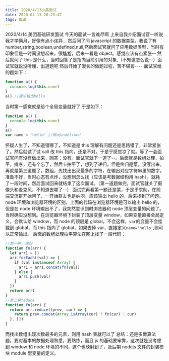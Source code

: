 ```yaml
---
title: 2020/4/13小美面试
date: 2020-04-13 20:23:47
tags: 面试
---
```


<span>2020/4/14 美团基础研发面试</span>
今天的面试一言难尽啊
上来自我介绍面试官一听说我才学俩月，好像有点小诧异...
然后问了问 javascript 的数据类型，我说了有 number,string,boolean,undefined,null,然后面试官就问了应用数据类型，当时有印象但是一时间没想起来，很尴尬，后来一看是 object。感觉应该有点紧张--
然后就问了 this 是什么，当时回答了是指向当前引用的对象,（不知道怎么说--）面试官就说没听懂，出道题吧
然后开始了漫长的做题过程，苦不堪言----
面试官给的题如下：

```javascript
function a() {
  console.log(this.name)
}
a() //要求输出hello
```

当时第一感觉就是给个全局变量就好了
于是如下：

```javascript
function a() {
  console.log(this.name)
}
a()
var name = 'hello' //输出undefined
```

怀疑人生了，不知道错哪了，不知道是 this 理解有问题还是思路错了，非常紧张了。然后就试了试 call 改 this 指向，还是不对。于是乎感觉凉了就。等了一会面试官问有没有做出来，回答：没有。面试官就下一道了--。后面就是数组处理，拍平，排序，还有个忘了，然后卡拍平了，想到了递归，但是终归是菜，没写出来。再就是第三道题了，数组，先找出出现最多的字符，在输出对应字符串里的数字。准备不好，当时心态有点炸，没想到怎么找（应该是考数据结构用 hash），就耗了一段时间，然后面试回来就结束了这次面试。（第一道题做完，面试官就关了摄像头和麦克风，不知道去哪了--）
面试完再看第一题还是蒙，于是乎求助，在前端交流群开始问了，一开始群友也是纳闷，应该输出 hello 的，后来找到了问题。
node 环境和浏览器环境的区别，上面的代码在浏览器环境是可以输出 hello 的，但是在 node 环境输出不了，我突然意识到时浏览器和 node 顶层变量的问题了。当时确实没想到。在浏览器环境下封装了顶层变量 window，如果变量直接全局定义，会默认给 window，而 node 的顶层是 global，不会这样，<code>var</code>的变量不会挂载到 global，而 this 指向了 global，如果去掉 var，直接定义<code>name='hello'</code>,则可以正常输出。
后面的数组处理拍平算法在网上找了一段代码：

```javascript
//第一种，递归
function fn(arr) {
  let arr1 = []
  arr.forEach((val) => {
    if (val instanceof Array) {
      arr1 = arr1.concat(fn(val))
    } else {
      arr1.push(val)
    }
  })
  return arr1
}
//第二种reduce
function fn(arr) {
  return arr.reduce((prev, cur) => {
    return prev.concat(Array.isArray(cur) ? fn(cur) : cur)
  }, [])
}
```

而找出数组出现次数最多的元素，则用 hash 表就可以了
总结：还是多做算法题，要对基本的数据处理熟悉，要熟练，而且 js 的基础要牢靠，这次就是没考虑到 window 和 node 环境的不同，这个也映射到了，及后期 nodejs 文件的封装模块 module 里变量的定义。
